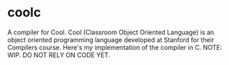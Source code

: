 coolc
=====

A compiler for Cool. Cool (Classroom Object Oriented Language) is an object oriented programming language developed at Stanford for their Compilers course. Here's my implementation of the compiler in C. NOTE: WIP. DO NOT RELY ON CODE YET.
